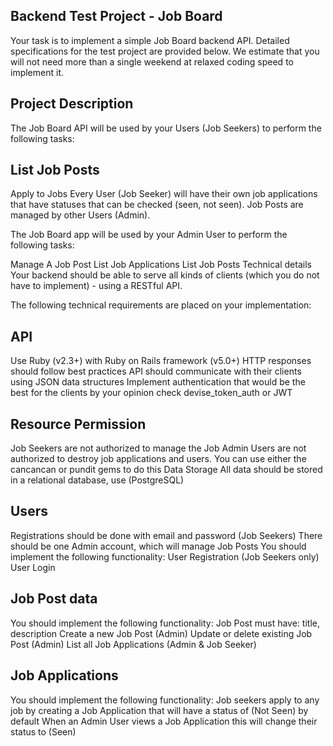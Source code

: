 ## Backend Test Project - Job Board
Your task is to implement a simple Job Board backend API. Detailed specifications for the test project are provided below. We estimate that you will not need more than a single weekend at relaxed coding speed to implement it.

## Project Description
The Job Board API will be used by your Users (Job Seekers) to perform the following tasks:

## List Job Posts
Apply to Jobs
Every User (Job Seeker) will have their own job applications that have statuses that can be checked (seen, not seen). Job Posts are managed by other Users (Admin).

The Job Board app will be used by your Admin User to perform the following tasks:

Manage A Job Post
List Job Applications
List Job Posts
Technical details
Your backend should be able to serve all kinds of clients (which you do not have to implement) - using a RESTful API.

The following technical requirements are placed on your implementation:

## API
Use Ruby (v2.3+) with Ruby on Rails framework (v5.0+)
HTTP responses should follow best practices
API should communicate with their clients using JSON data structures
Implement authentication that would be the best for the clients by your opinion check devise_token_auth or JWT
## Resource Permission
Job Seekers are not authorized to manage the Job
Admin Users are not authorized to destroy job applications and users.
You can use either the cancancan or pundit gems to do this
Data Storage
All data should be stored in a relational database, use (PostgreSQL)
## Users
Registrations should be done with email and password (Job Seekers)
There should be one Admin account, which will manage Job Posts
You should implement the following functionality:
User Registration (Job Seekers only)
User Login
## Job Post data
You should implement the following functionality:
Job Post must have: title, description
Create a new Job Post (Admin)
Update or delete existing Job Post (Admin)
List all Job Applications (Admin & Job Seeker)
## Job Applications
You should implement the following functionality:
Job seekers apply to any job by creating a Job Application that will have a status of (Not Seen) by default
When an Admin User views a Job Application this will change their status to (Seen)
